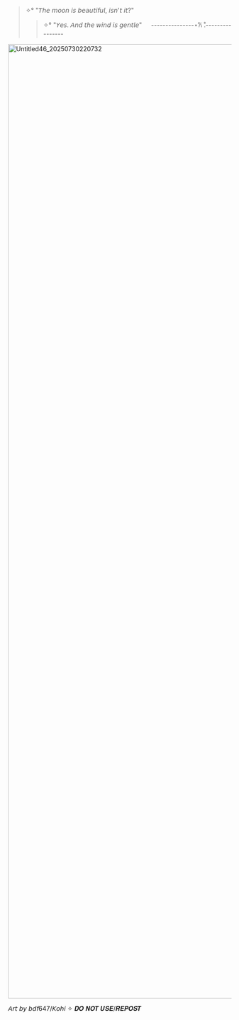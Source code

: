 > ✧° "𝘛𝘩𝘦 𝘮𝘰𝘰𝘯 𝘪𝘴 𝘣𝘦𝘢𝘶𝘵𝘪𝘧𝘶𝘭, 𝘪𝘴𝘯'𝘵 𝘪𝘵?"
> > ✧° "𝘠𝘦𝘴. 𝘈𝘯𝘥 𝘵𝘩𝘦 𝘸𝘪𝘯𝘥 𝘪𝘴 𝘨𝘦𝘯𝘵𝘭𝘦"
ㅤ
---------------⋆𐙚 ̊.----------------
ㅤ
<img width="1536" height="2148" alt="Untitled46_20250730220732" src="https://github.com/user-attachments/assets/ac05051c-03dc-4c5b-a223-9dff2ae5f87f" />

𝘈𝘳𝘵 𝘣𝘺 𝘣𝘥𝘧647/𝘒𝘰𝘩𝘪 ✧ 𝑫𝑶 𝑵𝑶𝑻 𝑼𝑺𝑬/𝑹𝑬𝑷𝑶𝑺𝑻
<!--
**BDF647/BDF647** is a ✨ _special_ ✨ repository because its `README.md` (this file) appears on your GitHub profile.

Here are some ideas to get you started:

- 🔭 I’m currently working on ...
- 🌱 I’m currently learning ...
- 👯 I’m looking to collaborate on ...
- 🤔 I’m looking for help with ...
- 💬 Ask me about ...
- 📫 How to reach me: ...
- 😄 Pronouns: ...
- ⚡ Fun fact: ...
-->

